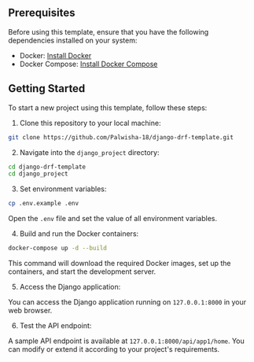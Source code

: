 ## Prerequisites

Before using this template, ensure that you have the following dependencies installed on your system:

- Docker: [Install Docker](https://www.docker.com/get-started)
- Docker Compose: [Install Docker Compose](https://docs.docker.com/compose/install/)

## Getting Started

To start a new project using this template, follow these steps:

1. Clone this repository to your local machine:

```bash
git clone https://github.com/Palwisha-18/django-drf-template.git
```

2. Navigate into the `django_project` directory:

```bash
cd django-drf-template
cd django_project
```

3. Set environment variables:

```bash
cp .env.example .env
```

Open the `.env` file and set the value of all environment variables.

4. Build and run the Docker containers:

```bash
docker-compose up -d --build
```

This command will download the required Docker images, set up the containers, and start the development server.

5. Access the Django application:

You can access the Django application running on `127.0.0.1:8000` in your web browser.

6. Test the API endpoint:

A sample API endpoint is available at `127.0.0.1:8000/api/app1/home`. You can modify or extend it according to your
project's requirements.
